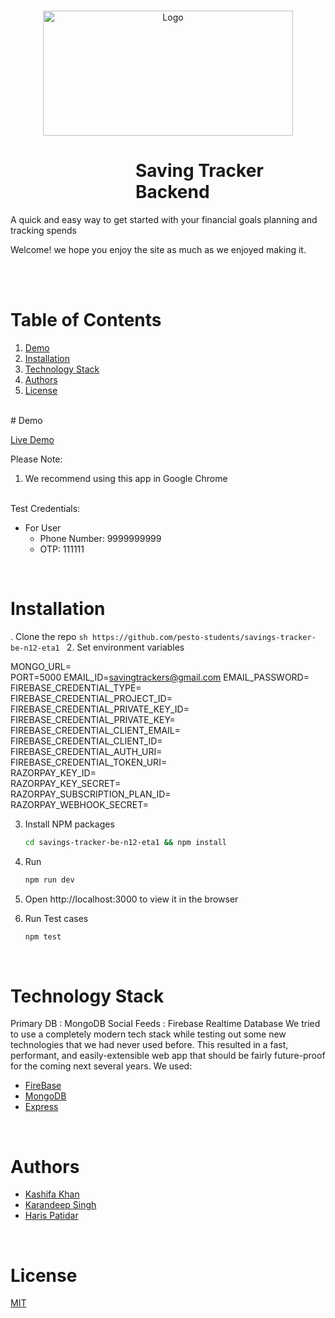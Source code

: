 <!-- PROJECT LOGO -->
<br />
<p align="center">
    <img src="https://savings-tracker-111.netlify.app/static/media/logo.7835c574029d421e4eaf.png" alt="Logo" width="400" height="200" >
</p>
<div style="margin-left:200px"><h1 >Saving Tracker Backend</h1></div>
<p>A quick and easy way to get started with your  
financial goals planning and tracking spends
</p>


Welcome! we hope you enjoy the site as much as we enjoyed making it.
<!-- TABLE OF CONTENTS -->
<br/>
<!-- TABLE OF CONTENTS -->
<br/>

# Table of Contents

1. [Demo](#demo)
2. [Installation](#installation)
3. [Technology Stack](#technology-stack)
4. [Authors](#authors)
5. [License](#license)

<br/>
# Demo

[Live Demo](https://savings-tracker-111.netlify.app/)
<br/>  

Please Note:

1. We recommend using this app in Google Chrome

<br/>
Test Credentials:

- For User
 	 - Phone Number: 9999999999
 	 - OTP: 111111
<br/>

# Installation
. Clone the repo
    ```sh
    https://github.com/pesto-students/savings-tracker-be-n12-eta1
    ```
2. Set environment variables

MONGO_URL=</br>
PORT=5000
EMAIL_ID=savingtrackers@gmail.com
EMAIL_PASSWORD=</br>
FIREBASE_CREDENTIAL_TYPE=<br/>
FIREBASE_CREDENTIAL_PROJECT_ID=<br/>
FIREBASE_CREDENTIAL_PRIVATE_KEY_ID=<br/>
FIREBASE_CREDENTIAL_PRIVATE_KEY=<br/>
FIREBASE_CREDENTIAL_CLIENT_EMAIL=<br/>
FIREBASE_CREDENTIAL_CLIENT_ID=<br/>
FIREBASE_CREDENTIAL_AUTH_URI=<br/>
FIREBASE_CREDENTIAL_TOKEN_URI=<br/>
RAZORPAY_KEY_ID=<br/>
RAZORPAY_KEY_SECRET=<br/>
RAZORPAY_SUBSCRIPTION_PLAN_ID=<br/>
RAZORPAY_WEBHOOK_SECRET=<br/>  

3. Install NPM packages
    ```sh
    cd savings-tracker-be-n12-eta1 && npm install
    ```
4. Run
    ```sh
    npm run dev
    ```
5. Open http://localhost:3000 to view it in the browser

6. Run Test cases
    ```sh
    npm test
    ```
<br/>

# Technology Stack
Primary DB : MongoDB
Social Feeds : Firebase Realtime Database
We tried to use a completely modern tech stack while testing out some new technologies that we had never used before. This resulted in a fast, performant, and easily-extensible web app that should be fairly future-proof for the coming next several years. We used:

- [FireBase](https://firebase.google.com/)
- [MongoDB](https://www.mongodb.com)
- [Express](https://expressjs.com/)

<br/>

# Authors

- [Kashifa Khan](https://github.com/kashifakhan1996/)
- [Karandeep Singh](https://github.com/karan-2809/)
- [Haris Patidar](https://github.com/rjharish333) 

<br/>

# License

[MIT](https://opensource.org/licenses/MIT)

